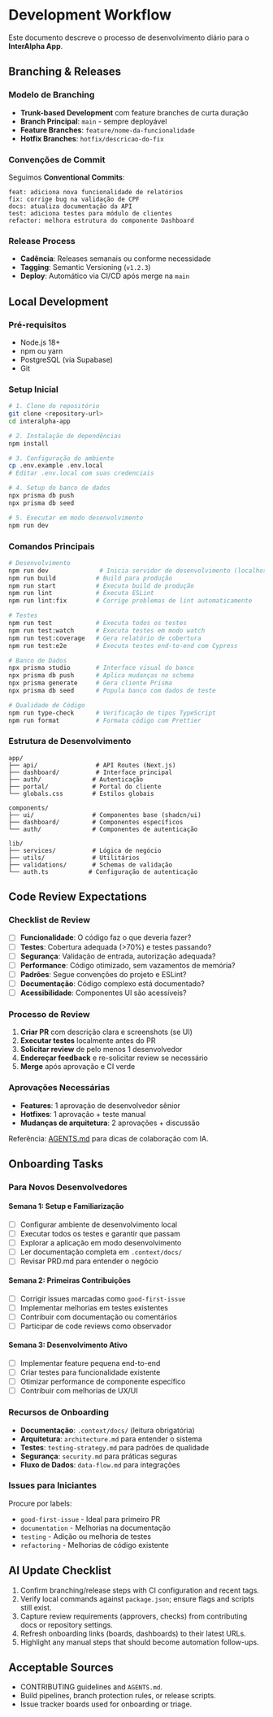 <!-- agent-update:start:development-workflow -->

# Development Workflow

Este documento descreve o processo de desenvolvimento diário para o **InterAlpha App**.

## Branching & Releases

### Modelo de Branching
- **Trunk-based Development** com feature branches de curta duração
- **Branch Principal**: `main` - sempre deployável
- **Feature Branches**: `feature/nome-da-funcionalidade`
- **Hotfix Branches**: `hotfix/descricao-do-fix`

### Convenções de Commit
Seguimos **Conventional Commits**:
```
feat: adiciona nova funcionalidade de relatórios
fix: corrige bug na validação de CPF
docs: atualiza documentação da API
test: adiciona testes para módulo de clientes
refactor: melhora estrutura do componente Dashboard
```

### Release Process
- **Cadência**: Releases semanais ou conforme necessidade
- **Tagging**: Semantic Versioning (`v1.2.3`)
- **Deploy**: Automático via CI/CD após merge na `main`

## Local Development

### Pré-requisitos
- Node.js 18+ 
- npm ou yarn
- PostgreSQL (via Supabase)
- Git

### Setup Inicial
```bash
# 1. Clone do repositório
git clone <repository-url>
cd interalpha-app

# 2. Instalação de dependências
npm install

# 3. Configuração do ambiente
cp .env.example .env.local
# Editar .env.local com suas credenciais

# 4. Setup do banco de dados
npx prisma db push
npx prisma db seed

# 5. Executar em modo desenvolvimento
npm run dev
```

### Comandos Principais
```bash
# Desenvolvimento
npm run dev              # Inicia servidor de desenvolvimento (localhost:3000)
npm run build           # Build para produção
npm run start           # Executa build de produção
npm run lint            # Executa ESLint
npm run lint:fix        # Corrige problemas de lint automaticamente

# Testes
npm run test            # Executa todos os testes
npm run test:watch      # Executa testes em modo watch
npm run test:coverage   # Gera relatório de cobertura
npm run test:e2e        # Executa testes end-to-end com Cypress

# Banco de Dados
npx prisma studio       # Interface visual do banco
npx prisma db push      # Aplica mudanças no schema
npx prisma generate     # Gera cliente Prisma
npx prisma db seed      # Popula banco com dados de teste

# Qualidade de Código
npm run type-check      # Verificação de tipos TypeScript
npm run format          # Formata código com Prettier
```

### Estrutura de Desenvolvimento
```
app/
├── api/                # API Routes (Next.js)
├── dashboard/          # Interface principal
├── auth/              # Autenticação
├── portal/            # Portal do cliente
└── globals.css        # Estilos globais

components/
├── ui/                # Componentes base (shadcn/ui)
├── dashboard/         # Componentes específicos
└── auth/              # Componentes de autenticação

lib/
├── services/          # Lógica de negócio
├── utils/             # Utilitários
├── validations/       # Schemas de validação
└── auth.ts           # Configuração de autenticação
```

## Code Review Expectations

### Checklist de Review
- [ ] **Funcionalidade**: O código faz o que deveria fazer?
- [ ] **Testes**: Cobertura adequada (>70%) e testes passando?
- [ ] **Segurança**: Validação de entrada, autorização adequada?
- [ ] **Performance**: Código otimizado, sem vazamentos de memória?
- [ ] **Padrões**: Segue convenções do projeto e ESLint?
- [ ] **Documentação**: Código complexo está documentado?
- [ ] **Acessibilidade**: Componentes UI são acessíveis?

### Processo de Review
1. **Criar PR** com descrição clara e screenshots (se UI)
2. **Executar testes** localmente antes do PR
3. **Solicitar review** de pelo menos 1 desenvolvedor
4. **Endereçar feedback** e re-solicitar review se necessário
5. **Merge** após aprovação e CI verde

### Aprovações Necessárias
- **Features**: 1 aprovação de desenvolvedor sênior
- **Hotfixes**: 1 aprovação + teste manual
- **Mudanças de arquitetura**: 2 aprovações + discussão

Referência: [AGENTS.md](../../AGENTS.md) para dicas de colaboração com IA.

## Onboarding Tasks

### Para Novos Desenvolvedores

#### Semana 1: Setup e Familiarização
- [ ] Configurar ambiente de desenvolvimento local
- [ ] Executar todos os testes e garantir que passam
- [ ] Explorar a aplicação em modo desenvolvimento
- [ ] Ler documentação completa em `.context/docs/`
- [ ] Revisar PRD.md para entender o negócio

#### Semana 2: Primeiras Contribuições
- [ ] Corrigir issues marcadas como `good-first-issue`
- [ ] Implementar melhorias em testes existentes
- [ ] Contribuir com documentação ou comentários
- [ ] Participar de code reviews como observador

#### Semana 3: Desenvolvimento Ativo
- [ ] Implementar feature pequena end-to-end
- [ ] Criar testes para funcionalidade existente
- [ ] Otimizar performance de componente específico
- [ ] Contribuir com melhorias de UX/UI

### Recursos de Onboarding
- **Documentação**: `.context/docs/` (leitura obrigatória)
- **Arquitetura**: `architecture.md` para entender o sistema
- **Testes**: `testing-strategy.md` para padrões de qualidade
- **Segurança**: `security.md` para práticas seguras
- **Fluxo de Dados**: `data-flow.md` para integrações

### Issues para Iniciantes
Procure por labels:
- `good-first-issue` - Ideal para primeiro PR
- `documentation` - Melhorias na documentação
- `testing` - Adição ou melhoria de testes
- `refactoring` - Melhorias de código existente

<!-- agent-readonly:guidance -->

## AI Update Checklist

1. Confirm branching/release steps with CI configuration and recent tags.
2. Verify local commands against `package.json`; ensure flags and scripts still exist.
3. Capture review requirements (approvers, checks) from contributing docs or repository settings.
4. Refresh onboarding links (boards, dashboards) to their latest URLs.
5. Highlight any manual steps that should become automation follow-ups.

<!-- agent-readonly:sources -->

## Acceptable Sources

- CONTRIBUTING guidelines and `AGENTS.md`.
- Build pipelines, branch protection rules, or release scripts.
- Issue tracker boards used for onboarding or triage.

<!-- agent-update:end -->
